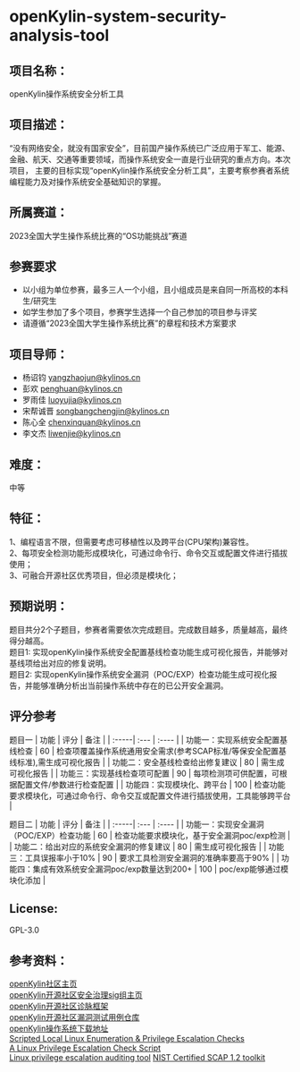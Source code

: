 # openKylin-system-security-analysis-tool

## 项目名称：
openKylin操作系统安全分析工具

## 项目描述：
“没有网络安全，就没有国家安全”，目前国产操作系统已广泛应用于军工、能源、金融、航天、交通等重要领域，而操作系统安全一直是行业研究的重点方向。本次项目，
主要的目标实现“openKylin操作系统安全分析工具”，主要考察参赛者系统编程能力及对操作系统安全基础知识的掌握。

## 所属赛道：
2023全国大学生操作系统比赛的“OS功能挑战”赛道

## 参赛要求
* 以小组为单位参赛，最多三人一个小组，且小组成员是来自同一所高校的本科生/研究生
* 如学生参加了多个项目，参赛学生选择一个自己参加的项目参与评奖
* 请遵循“2023全国大学生操作系统比赛”的章程和技术方案要求

## 项目导师：
* 杨诏钧 yangzhaojun@kylinos.cn
* 彭欢 penghuan@kylinos.cn
* 罗雨佳 luoyujia@kylinos.cn  
* 宋帮诚晋 songbangchengjin@kylinos.cn
* 陈心全 chenxinquan@kylinos.cn
* 李文杰 liwenjie@kylinos.cn 

## 难度：
中等
## 特征：
1、编程语言不限，但需要考虑可移植性以及跨平台(CPU架构)兼容性。  
2、每项安全检测功能形成模块化，可通过命令行、命令交互或配置文件进行插拔使用；  
3、可融合开源社区优秀项目，但必须是模块化；  

## 预期说明：
题目共分2个子题目，参赛者需要依次完成题目。完成数目越多，质量越高，最终得分越高。  
题目1:   实现openKylin操作系统安全配置基线检查功能生成可视化报告，并能够对基线项给出对应的修复说明。    
题目2:   实现openKylin操作系统安全漏洞（POC/EXP）检查功能生成可视化报告，并能够准确分析出当前操作系统中存在的已公开安全漏洞。

## 评分参考
题目一
| 功能 | 评分 | 备注 |
| :-----| :--- | :---- |
| 功能一：实现系统安全配置基线检查 | 60 | 检查项覆盖操作系统通用安全需求(参考SCAP标准/等保安全配置基线标准),需生成可视化报告 |
| 功能二：安全基线检查给出修复建议 | 80 | 需生成可视化报告 |
| 功能三：实现基线检查项可配置 | 90 | 每项检测项可供配置，可根据配置文件/参数进行检查配置 |
| 功能四：实现模块化、跨平台 | 100 | 检查功能要求模块化，可通过命令行、命令交互或配置文件进行插拔使用，工具能够跨平台 |

题目二
| 功能 | 评分 | 备注 |
| :-----| :--- | :---- |
| 功能一：实现安全漏洞（POC/EXP）检查功能 | 60 | 检查功能要求模块化，基于安全漏洞poc/exp检测 |
| 功能二：给出对应的系统安全漏洞的修复建议 | 80 | 需生成可视化报告 |
| 功能三：工具误报率小于10% | 90 | 要求工具检测安全漏洞的准确率要高于90% |
| 功能四：集成有效系统安全漏洞poc/exp数量达到200+ | 100 | poc/exp能够通过模块化添加 |

## License:
GPL-3.0

## 参考资料：   
[openKylin社区主页](https://www.openkylin.top/)   
[openKylin开源社区安全治理sig组主页](https://gitee.com/openkylin/community/tree/master/sig/SecurityGovernance)   
[openKylin开源社区诊脉框架](https://gitee.com/openkylin/genmai)  
[openKylin开源社区漏洞测试用例仓库](https://gitee.com/openkylin/openkylin-exploit-db)    
[openKylin操作系统下载地址](https://openkylin.top/downloads)  
[Scripted Local Linux Enumeration & Privilege Escalation Checks](https://github.com/rebootuser/LinEnum)    
[A Linux Privilege Escalation Check Script](https://github.com/sleventyeleven/linuxprivchecker)    
[Linux privilege escalation auditing tool](https://github.com/The-Z-Labs/linux-exploit-suggester)
[NIST Certified SCAP 1.2 toolkit](https://github.com/OpenSCAP/openscap)
